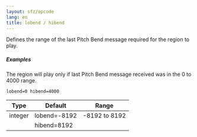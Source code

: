 ```yaml
---
layout: sfz/opcode
lang: en
title: lobend / hibend
---
```

Defines the range of the last Pitch Bend message required for the region to play.

##### Examples

The region will play only if last Pitch Bend message received was in the
0 to 4000 range.

```
lobend=0 hibend=4000
```

| Type    | Default      | Range         |
| ---     | ---          | ---           |
| integer | lobend=-8192 | -8192 to 8192 |
|         | hibend=8192  |               |
